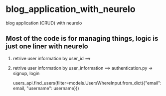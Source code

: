 # blog_application_with_neurelo
blog application (CRUD) with neurelo


## Most of the code is for managing things, logic is just one  liner with neurelo 

1. retrive user information by user_id ==> 

2. retrive user information by user_information ==> authentication.py -> signup, login

   users_api.find_users(filter=models.UsersWhereInput.from_dict({"email": email, "username": username}))
